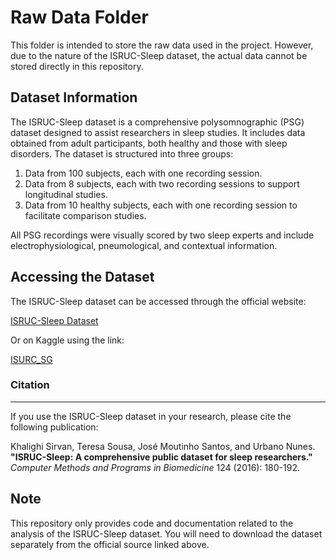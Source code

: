 # Raw Data Folder

This folder is intended to store the raw data used in the project. However, due to the nature of the ISRUC-Sleep dataset, the actual data cannot be stored directly in this repository.

## Dataset Information

The ISRUC-Sleep dataset is a comprehensive polysomnographic (PSG) dataset designed to assist researchers in sleep studies. It includes data obtained from adult participants, both healthy and those with sleep disorders. The dataset is structured into three groups:

1. Data from 100 subjects, each with one recording session.
2. Data from 8 subjects, each with two recording sessions to support longitudinal studies.
3. Data from 10 healthy subjects, each with one recording session to facilitate comparison studies.

All PSG recordings were visually scored by two sleep experts and include electrophysiological, pneumological, and contextual information.

## Accessing the Dataset

The ISRUC-Sleep dataset can be accessed through the official website:

[ISRUC-Sleep Dataset](https://sleeptight.isr.uc.pt/)

Or on Kaggle using the link:

[ISURC_SG](https://www.kaggle.com/datasets/rishitjakharia/isruc-sg1/data)

### Citation

----
If you use the ISRUC-Sleep dataset in your research, please cite the following publication:

Khalighi Sirvan, Teresa Sousa, José Moutinho Santos, and Urbano Nunes.  
**"ISRUC-Sleep: A comprehensive public dataset for sleep researchers."**  
*Computer Methods and Programs in Biomedicine* 124 (2016): 180-192.

## Note

This repository only provides code and documentation related to the analysis of the ISRUC-Sleep dataset. You will need to download the dataset separately from the official source linked above.
